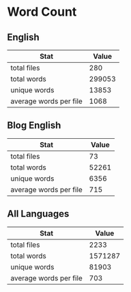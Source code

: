 # Word Count

## English

Stat | Value
---- | -----
total files | 280
total words | 299053
unique words | 13853
average words per file | 1068

## Blog English

Stat | Value
---- | -----
total files | 73
total words | 52261
unique words | 6356
average words per file | 715

## All Languages

Stat | Value
---- | -----
total files | 2233
total words | 1571287
unique words | 81903
average words per file | 703
